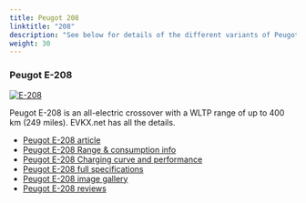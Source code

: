 ```yaml
---
title: Peugot 208
linktitle: "208"
description: "See below for details of the different variants of Peugot 208"
weight: 30
---
```

### Peugot E-208

<a href="e-208/"><img src="https://media.evkx.net/multimedia/models/peugot/208/e-208/main_1_st.jpg" class="img-fluid" alt="E-208" ></a>

Peugot E-208 is an all-electric crossover with a WLTP range of up to 400 km (249 miles). EVKX.net has all the details. 

- [Peugot E-208 article](e-208/)
- [Peugot E-208 Range & consumption info](e-208/rangeandconsumption)
- [Peugot E-208 Charging curve and performance](e-208/chargingcurve)
- [Peugot E-208 full specifications](e-208/specifications)
- [Peugot E-208 image gallery](e-208/gallery)
- [Peugot E-208 reviews](e-208/reviews)

